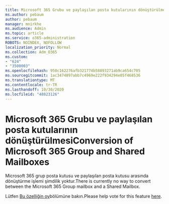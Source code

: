 ```yaml
---
title: Microsoft 365 Grubu ve paylaşılan posta kutularının dönüştürülmesi
ms.author: pebaum
author: pebaum
manager: mnirkhe
ms.audience: Admin
ms.topic: article
ms.service: o365-administration
ROBOTS: NOINDEX, NOFOLLOW
localization_priority: Normal
ms.collection: Adm_O365
ms.custom:
- "624"
- "3500003"
ms.openlocfilehash: 950c162276afb321774b58893271ab9ca654c705
ms.sourcegitcommit: 1ac3474897abb7c4969e222f934294e05f468536
ms.translationtype: MT
ms.contentlocale: tr-TR
ms.lasthandoff: 10/30/2020
ms.locfileid: "48823126"
---
```

# <a name="conversion-of-microsoft-365-group-and-shared-mailboxes"></a><span data-ttu-id="2b096-102">Microsoft 365 Grubu ve paylaşılan posta kutularının dönüştürülmesi</span><span class="sxs-lookup"><span data-stu-id="2b096-102">Conversion of Microsoft 365 Group and Shared Mailboxes</span></span>

<span data-ttu-id="2b096-103">Microsoft 365 grup posta kutusu ve paylaşılan posta kutusu arasında dönüştürme işlemi şimdilik yoktur.</span><span class="sxs-lookup"><span data-stu-id="2b096-103">There is currently no way to convert between the Microsoft 365 Group mailbox and a Shared Mailbox.</span></span>

<span data-ttu-id="2b096-104">Lütfen [Bu özelliğin oy](https://aka.ms/M365GroupToShared)bölümüne bakın.</span><span class="sxs-lookup"><span data-stu-id="2b096-104">Please help vote for this feature [here](https://aka.ms/M365GroupToShared).</span></span>
